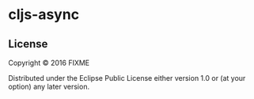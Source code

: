 # cljs-async

## License

Copyright © 2016 FIXME

Distributed under the Eclipse Public License either version 1.0 or (at
your option) any later version.

